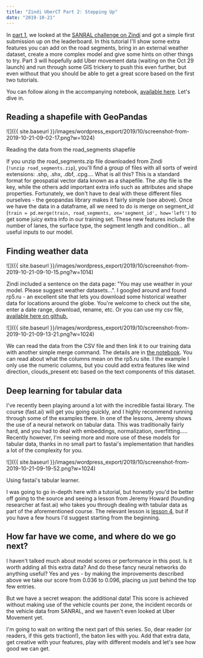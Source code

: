 ```yaml
---
title: "Zindi UberCT Part 2: Stepping Up"
date: "2019-10-21"
---
```


In [part 1](https://datasciencecastnet.home.blog/2019/10/19/zindi-uberct-part-1-getting-started/), we looked at the [SANRAL challenge on Zindi](https://zindi.africa/competitions/uber-movement-sanral-cape-town-challenge) and got a simple first submission up on the leaderboard. In this tutorial I'll show some extra features you can add on the road segments, bring in an external weather dataset, create a more complex model and give some hints on other things to try. Part 3 will hopefully add Uber movement data (waiting on the Oct 29 launch) and run through some GIS trickery to push this even further, but even without that you should be able to get a great score based on the first two tutorials.

You can follow along in the accompanying notebook, [available here](https://colab.research.google.com/drive/1UlkF_wkDIUor7-5WGxXsoGejTtChAjVL). Let's dive in.

## Reading a shapefile with GeoPandas

![]({{ site.baseurl }}/images/wordpress_export/2019/10/screenshot-from-2019-10-21-09-02-17.png?w=1024)

Reading the data from the road\_segments shapefile

If you unzip the road\_segments.zip file downloaded from Zindi (`!unzip road_segments.zip`), you'll find a group of files with all sorts of weird extensions: .shp, .shx, .dbf, .cpg.... What is all this? This is a standard format for geospatial vector data known as a shapefile. The .shp file is the key, while the others add important extra info such as attributes and shape properties. Fortunately, we don't have to deal with these different files ourselves - the geopandas library makes it fairly simple (see above). Once we have the data in a dataframe, all we need to do is merge on segment\_id (`train = pd.merge(train, road_segments, on='segment_id', how='left')` to get some juicy extra info in our training set. These new features include the number of lanes, the surface type, the segment length and condition... all useful inputs to our model.

## Finding weather data

![]({{ site.baseurl }}/images/wordpress_export/2019/10/screenshot-from-2019-10-21-09-10-15.png?w=1014)

Zindi included a sentence on the data page: "You may use weather in your model. Please suggest weather datasets...". I googled around and found rp5.ru - an excellent site that lets you download some historical weather data for locations around the globe. You're welcome to check out the site, enter a date range, download, rename, etc. Or you can use my csv file, [available here on github.](https://github.com/johnowhitaker/datasciencecastnet/blob/master/weather.csv)

![]({{ site.baseurl }}/images/wordpress_export/2019/10/screenshot-from-2019-10-21-09-13-21.png?w=1024)

We can read the data from the CSV file and then link it to our training data with another simple merge command. The details are in [the notebook](https://colab.research.google.com/drive/1UlkF_wkDIUor7-5WGxXsoGejTtChAjVL). You can read about what the columns mean on the rp5.ru site. I the example I only use the numeric columns, but you could add extra features like wind direction, clouds\_present etc based on the text components of this dataset.

## Deep learning for tabular data

I've recently been playing around a lot with the incredible fastai library. The course (fast.ai) will get you going quickly, and I highly recommend running through some of the examples there. In one of the lessons, Jeremy shows the use of a neural network on tabular data. This was traditionally fairly hard, and you had to deal with embeddings, normalization, overfitting..... Recently however, I'm seeing more and more use of these models for tabular data, thanks in no small part to fastai's implementation that handles a lot of the complexity for you.

![]({{ site.baseurl }}/images/wordpress_export/2019/10/screenshot-from-2019-10-21-09-19-52.png?w=1024)

Using fastai's tabular learner.

I was going to go in-depth here with a tutorial, but honestly you'd be better off going to the source and seeing a lesson from Jeremy Howard (founding researcher at fast.ai) who takes you through dealing with tabular data as part of the aforementioned course. The relevant lesson is [lesson 4](https://course.fast.ai/videos/?lesson=4), but if you have a few hours I'd suggest starting from the beginning.

## How far have we come, and where do we go next?

I haven't talked much about model scores or performance in this post. Is it worth adding all this extra data? And do these fancy neural networks do anything useful? Yes and yes - by making the improvements described above we take our score from 0.036 to 0.096, placing us just behind the top few entries.

But we have a secret weapon: the additional data! This score is achieved without making use of the vehicle counts per zone, the incident records or the vehicle data from SANRAL, and we haven't even looked at Uber Movement yet.

I'm going to wait on writing the next part of this series. So, dear reader (or readers, if this gets traction!), the baton lies with you. Add that extra data, get creative with your features, play with different models and let's see how good we can get.

